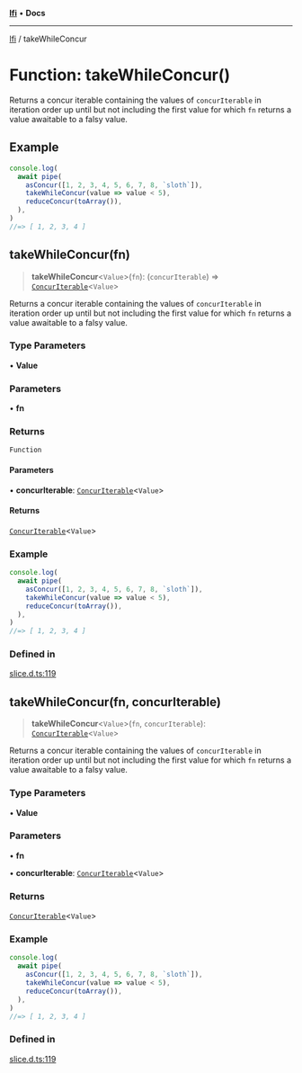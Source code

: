 [**lfi**](../readme.md) • **Docs**

---

[lfi](../globals.md) / takeWhileConcur

# Function: takeWhileConcur()

Returns a concur iterable containing the values of `concurIterable` in iteration
order up until but not including the first value for which `fn` returns a value
awaitable to a falsy value.

## Example

```js
console.log(
  await pipe(
    asConcur([1, 2, 3, 4, 5, 6, 7, 8, `sloth`]),
    takeWhileConcur(value => value < 5),
    reduceConcur(toArray()),
  ),
)
//=> [ 1, 2, 3, 4 ]
```

## takeWhileConcur(fn)

> **takeWhileConcur**\<`Value`\>(`fn`): (`concurIterable`) =>
> [`ConcurIterable`](../type-aliases/ConcurIterable.md)\<`Value`\>

Returns a concur iterable containing the values of `concurIterable` in iteration
order up until but not including the first value for which `fn` returns a value
awaitable to a falsy value.

### Type Parameters

• **Value**

### Parameters

• **fn**

### Returns

`Function`

#### Parameters

• **concurIterable**:
[`ConcurIterable`](../type-aliases/ConcurIterable.md)\<`Value`\>

#### Returns

[`ConcurIterable`](../type-aliases/ConcurIterable.md)\<`Value`\>

### Example

```js
console.log(
  await pipe(
    asConcur([1, 2, 3, 4, 5, 6, 7, 8, `sloth`]),
    takeWhileConcur(value => value < 5),
    reduceConcur(toArray()),
  ),
)
//=> [ 1, 2, 3, 4 ]
```

### Defined in

[slice.d.ts:119](https://github.com/TomerAberbach/lfi/blob/dd796c78d3ff68ae7bf4a0272b3cbeca688438e7/src/operations/slice.d.ts#L119)

## takeWhileConcur(fn, concurIterable)

> **takeWhileConcur**\<`Value`\>(`fn`, `concurIterable`):
> [`ConcurIterable`](../type-aliases/ConcurIterable.md)\<`Value`\>

Returns a concur iterable containing the values of `concurIterable` in iteration
order up until but not including the first value for which `fn` returns a value
awaitable to a falsy value.

### Type Parameters

• **Value**

### Parameters

• **fn**

• **concurIterable**:
[`ConcurIterable`](../type-aliases/ConcurIterable.md)\<`Value`\>

### Returns

[`ConcurIterable`](../type-aliases/ConcurIterable.md)\<`Value`\>

### Example

```js
console.log(
  await pipe(
    asConcur([1, 2, 3, 4, 5, 6, 7, 8, `sloth`]),
    takeWhileConcur(value => value < 5),
    reduceConcur(toArray()),
  ),
)
//=> [ 1, 2, 3, 4 ]
```

### Defined in

[slice.d.ts:119](https://github.com/TomerAberbach/lfi/blob/dd796c78d3ff68ae7bf4a0272b3cbeca688438e7/src/operations/slice.d.ts#L119)
